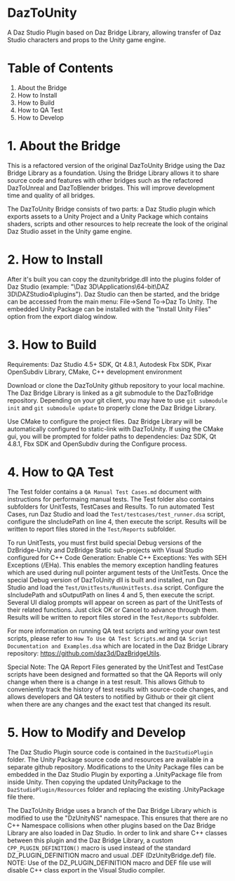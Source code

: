 # DazToUnity
A Daz Studio Plugin based on Daz Bridge Library, allowing transfer of Daz Studio characters and props to the Unity game engine.

# Table of Contents
1. About the Bridge
2. How to Install
3. How to Build
4. How to QA Test
5. How to Develop


# 1. About the Bridge
This is a refactored version of the original DazToUnity Bridge using the Daz Bridge Library as a foundation. Using the Bridge Library allows it to share source code and features with other bridges such as the refactored DazToUnreal and DazToBlender bridges. This will improve development time and quality of all bridges.

The DazToUnity Bridge consists of two parts: a Daz Studio plugin which exports assets to a Unity Project and a Unity Package which contains shaders, scripts and other resources to help recreate the look of the original Daz Studio asset in the Unity game engine.


# 2. How to Install
After it's built you can copy the dzunitybridge.dll into the plugins folder of Daz Studio (example: "\Daz 3D\Applications\64-bit\DAZ 3D\DAZStudio4\plugins"). Daz Studio can then be started, and the bridge can be accessed from the main menu: File->Send To->Daz To Unity. The embedded Unity Package can be installed with the "Install Unity Files" option from the export dialog window.


# 3. How to Build
Requirements: Daz Studio 4.5+ SDK, Qt 4.8.1, Autodesk Fbx SDK, Pixar OpenSubdiv Library, CMake, C++ development environment

Download or clone the DazToUnity github repository to your local machine. The Daz Bridge Library is linked as a git submodule to the DazToBridge repository. Depending on your git client, you may have to use `git submodule init` and `git submodule update` to properly clone the Daz Bridge Library.

Use CMake to configure the project files. Daz Bridge Library will be automatically configured to static-link with DazToUnity. If using the CMake gui, you will be prompted for folder paths to dependencies: Daz SDK, Qt 4.8.1, Fbx SDK and OpenSubdiv during the Configure process.


# 4. How to QA Test
The Test folder contains a `QA Manual Test Cases.md` document with instructions for performaing manual tests.  The Test folder also contains subfolders for UnitTests, TestCases and Results. To run automated Test Cases, run Daz Studio and load the `Test/testcases/test_runner.dsa` script, configure the sIncludePath on line 4, then execute the script. Results will be written to report files stored in the `Test/Reports` subfolder.

To run UnitTests, you must first build special Debug versions of the DzBridge-Unity and DzBridge Static sub-projects with Visual Studio configured for C++ Code Generation: Enable C++ Exceptions: Yes with SEH Exceptions (/EHa). This enables the memory exception handling features which are used during null pointer argument tests of the UnitTests. Once the special Debug version of DazToUnity dll is built and installed, run Daz Studio and load the `Test/UnitTests/RunUnitTests.dsa` script. Configure the sIncludePath and sOutputPath on lines 4 and 5, then execute the script. Several UI dialog prompts will appear on screen as part of the UnitTests of their related functions. Just click OK or Cancel to advance through them. Results will be written to report files stored in the `Test/Reports` subfolder.

For more information on running QA test scripts and writing your own test scripts, please refer to `How To Use QA Test Scripts.md` and `QA Script Documentation and Examples.dsa` which are located in the Daz Bridge Library repository: https://github.com/daz3d/DazBridgeUtils.

Special Note: The QA Report Files generated by the UnitTest and TestCase scripts have been designed and formatted so that the QA Reports will only change when there is a change in a test result.  This allows Github to conveniently track the history of test results with source-code changes, and allows developers and QA testers to notified by Github or their git client when there are any changes and the exact test that changed its result.

# 5. How to Modify and Develop
The Daz Studio Plugin source code is contained in the `DazStudioPlugin` folder. The Unity Package source code and resources are available in a separate github repository. Modifications to the Unity Package files can be embedded in the Daz Studio Plugin by exporting a .UnityPackage file from inside Unity. Then copying the updated UnityPackage to the `DazStudioPlugin/Resources` folder and replacing the existing .UnityPackage file there.

The DazToUnity Bridge uses a branch of the Daz Bridge Library which is modified to use the "DzUnityNS" namespace. This ensures that there are no C++ Namespace collisions when other plugins based on the Daz Bridge Library are also loaded in Daz Studio. In order to link and share C++ classes between this plugin and the Daz Bridge Library, a custom `CPP_PLUGIN_DEFINITION()` macro is used instead of the standard DZ_PLUGIN_DEFINITION macro and usual .DEF (DzUnityBridge.def) file. NOTE: Use of the DZ_PLUGIN_DEFINITION macro and DEF file use will disable C++ class export in the Visual Studio compiler.
